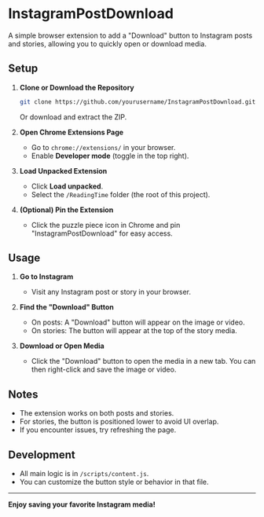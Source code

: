 # InstagramPostDownload

A simple browser extension to add a "Download" button to Instagram posts and stories, allowing you to quickly open or download media.

## Setup

1. **Clone or Download the Repository**
   ```sh
   git clone https://github.com/yourusername/InstagramPostDownload.git
   ```
   Or download and extract the ZIP.

2. **Open Chrome Extensions Page**
   - Go to `chrome://extensions/` in your browser.
   - Enable **Developer mode** (toggle in the top right).

3. **Load Unpacked Extension**
   - Click **Load unpacked**.
   - Select the `/ReadingTime` folder (the root of this project).

4. **(Optional) Pin the Extension**
   - Click the puzzle piece icon in Chrome and pin "InstagramPostDownload" for easy access.

## Usage

1. **Go to Instagram**
   - Visit any Instagram post or story in your browser.

2. **Find the "Download" Button**
   - On posts: A "Download" button will appear on the image or video.
   - On stories: The button will appear at the top of the story media.

3. **Download or Open Media**
   - Click the "Download" button to open the media in a new tab. You can then right-click and save the image or video.

## Notes

- The extension works on both posts and stories.
- For stories, the button is positioned lower to avoid UI overlap.
- If you encounter issues, try refreshing the page.

## Development

- All main logic is in `/scripts/content.js`.
- You can customize the button style or behavior in that file.

---

**Enjoy saving your favorite Instagram media!**